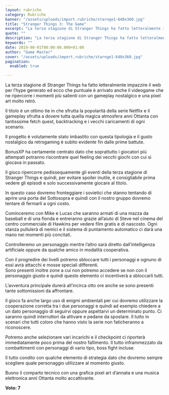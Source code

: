 ```yaml
---
layout: rubriche
category: Rubriche
banner: "/assets/uploads/import.rubriche/starnge1-640x360.jpg"
title: "Stranger Things 3: The Game"
excerpt: "La terza stagione di Stranger Things ha fatto letteralmente impazzire il web per l’hype generato ed ecco che puntuale è arrivato anche il videogame che ne ripercorre i momenti più salienti con un gameplay nostalgico e una pixel art molto retrò. Il titolo è un ottimo tie in che sfrutta la popolarità della serie Netflix [&hellip"
quote: ""
description: "La terza stagione di Stranger Things ha fatto letteralmente impazzire il web per l’hype generato ed ecco che puntuale è arrivato anche il videogame che ne ripercorre i momenti più salienti con un gameplay nostalgico e una pixel art molto retrò. Il titolo è un ottimo tie in che sfrutta la popolarità della serie Netflix [&hellip"
keywords: ""
date: 2019-08-01T00:00:00.000+01:00
author: "Game Master"
cover: "/assets/uploads/import.rubriche/starnge1-640x360.jpg"
pagination:
  enabled: true

---
```


La terza stagione di Stranger Things ha fatto letteralmente impazzire il web per l’hype generato ed ecco che puntuale è arrivato anche il videogame che ne ripercorre i momenti più salienti con un gameplay nostalgico e una pixel art molto retrò.

Il titolo è un ottimo tie in che sfrutta la popolarità della serie Netflix e il gameplay sfrutta a dovere tutta quella magica atmosfera anni Ottanta con tantisssime fetch quest, backtracking e i vecchi caricamenti di ogni scenario.

Il progetto è volutamente stato imbastito con questa tipologia e il gusto nostalgico da retrogaming è subito evidente fin dalle prime battute.

BonusXP ha certamente centrato dato che soprattutto i giocatori più attempati potranno riscontrare quel feeling dei vecchi giochi con cui si giocava in passato.

Il gioco ripercorre pedissequamente gli eventi della terza stagione di Stranger Things e quindi, per evitare spoiler inutile, è consigliabile prima vedere gli episodi e solo successivamente giocare al titolo.

In questo caso dovremo fronteggiare i sovietici che stanno tentando di aprire una porta del Sottosopra e quindi con il nostro gruppo dovremo tentare di fermarli a ogni costo.

Cominceremo con Mike e Lucas che saranno armati di una mazza da baseball e di una fionda e entreranno grazie all’aiuto di Steve nel cinema del centro commerciale di Hawkins per vedere film gratis e di nascosto. Ogni stanza pullulerà di nemici e il sistema di puntamento automatico ci darà una mano nei momenti più concitati.

Controlleremo un personaggio mentre l’altro sarà diretto dall’intelligenza artificiale oppure da qualche amico in modalità cooperativa.

Con il progredire dei livelli potremo sbloccare tutti i personaggi e ognuno di essi avrà attacchi e mosse speciali differenti.  
Sono presenti inoltre zone a cui non potremo accedere se non con il personaggio giusto e quindi questo elemento ci incentiverà a sbloccarli tutti.

L’avventura principale durerà all’incirca otto ore anche se sono presenti tante sottomissioni da affrontare.

Il gioco fa anche largo uso di enigmi ambientali per cui dovremo utilizzare la cooperazione corretta tra i due personaggi e quindi ad esempio chiedere a un dato personaggio di seguirvi oppure aspettarvi un determinato punto. Ci saranno quindi interruttori da attivare e pedane da spostare. Il tutto in scenari che tutti coloro che hanno visto la serie non faticheranno a riconoscere.

Potremo anche selezionare vari incarichi e il checkpoint ci riporterà immediatamente poco prima del nostro fallimento. Il tutto inframmezzato da combattimenti con personaggi di vario tipo, boss fight incluse.

Il tutto condito con qualche elemento di strategia dato che dovremo sempre scegliere quale personaggio utilizzare al momento giusto.

Buono il comparto tecnico con una grafica pixel art d’annata e una musica elettronica anni Ottanta molto accattivante.

**Voto: 7**